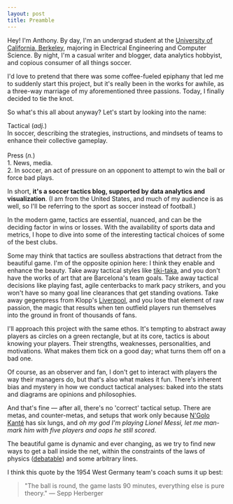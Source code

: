 ```yaml
---
layout: post
title: Preamble
---
```


Hey! I'm Anthony. By day, I'm an undergrad student at the [University of California, Berkeley](https://berkeley.edu), majoring in Electrical Engineering and Computer Science. By night, I'm a casual writer and blogger, data analytics hobbyist, and copious consumer of all things soccer. 

I'd love to pretend that there was some coffee-fueled epiphany that led me to suddenly start this project, but it's really been in the works for awhile, as a three-way marriage of my aforementioned three passions. Today, I finally decided to tie the knot.

So what's this all about anyway? Let's start by looking into the name:

<div class="message">
Tactical (<i>adj.</i>)<br/>
In soccer, describing the strategies, instructions, and mindsets of teams to enhance their collective gameplay.
<br/>
<br/>
Press (<i>n.</i>)
<br/>
1. News, media.
<br/>
2. In soccer, an act of pressure on an opponent to attempt to win the ball or force bad plays.
</div>

In short, **it's a soccer tactics blog, supported by data analytics and visualization**. (I am from the United States, and much of my audience is as well, so I'll be referring to the sport as soccer instead of football.) 

In the modern game, tactics are essential, nuanced, and can be the deciding factor in wins or losses. With the availability of sports data and metrics, I hope to dive into some of the interesting tactical choices of some of the best clubs.

Some may think that tactics are soulless abstractions that detract from the beautiful game. I'm of the opposite opinion here: I think they enable and enhance the beauty. Take away tactical styles like [tiki-taka](https://en.wikipedia.org/wiki/Tiki-taka), and you don't have the works of art that are Barcelona's team goals. Take away tactical decisions like playing fast, agile centerbacks to mark pacy strikers, and you won't have so many goal line clearances that get standing ovations. Take away gegenpress from Klopp's [Liverpool](https://liverpoolfc.com/), and you lose that element of raw passion, the magic that results when ten outfield players run themselves into the ground in front of thousands of fans.

I'll approach this project with the same ethos. It's tempting to abstract away players as circles on a green rectangle, but at its core, tactics is about knowing your players. Their strengths, weaknesses, personalities, and motivations. What makes them tick on a good day; what turns them off on a bad one.

Of course, as an observer and fan, I don't get to interact with players the way their managers do, but that's also what makes it fun. There's inherent bias and mystery in how we conduct tactical analyses: baked into the stats and diagrams are opinions and philosophies. 

And that's fine &mdash; after all, there's no 'correct' tactical setup. There are metas, and counter-metas, and setups that work only because [N'Golo Kanté](https://en.wikipedia.org/wiki/N%27Golo_Kant%C3%A9) has six lungs, and *oh my god I'm playing Lionel Messi, let me man-mark him with five players and oops he still scored*.

The beautiful game is dynamic and ever changing, as we try to find new ways to get a ball inside the net, within the constraints of the laws of physics ([debatable](https://youtu.be/vQZmRqxnH6M)) and some arbitrary lines. 

I think this quote by the 1954 West Germany team's coach sums it up best:

> "The ball is round, the game lasts 90 minutes, everything else is pure theory." &mdash; Sepp Herberger